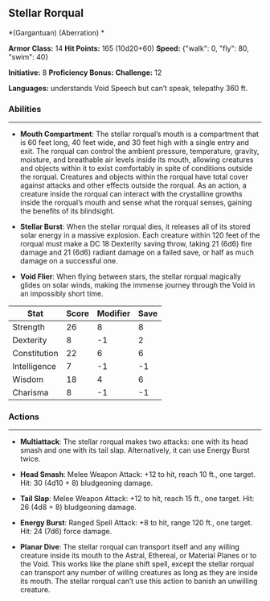## Stellar Rorqual
*(Gargantuan) (Aberration) *

**Armor Class:** 14
**Hit Points:** 165 (10d20+60)
**Speed:** {"walk": 0, "fly": 80, "swim": 40}

**Initiative:** 8
**Proficiency Bonus:**
**Challenge:** 12

**Languages:** understands Void Speech but can’t speak, telepathy 360 ft.

### Abilities
 --- 
- **Mouth Compartment**: The stellar rorqual’s mouth is a compartment that is 60 feet long, 40 feet wide, and 30 feet high with a single entry and exit. The rorqual can control the ambient pressure, temperature, gravity, moisture, and breathable air levels inside its mouth, allowing creatures and objects within it to exist comfortably in spite of conditions outside the rorqual. Creatures and objects within the rorqual have total cover against attacks and other effects outside the rorqual. As an action, a creature inside the rorqual can interact with the crystalline growths inside the rorqual’s mouth and sense what the rorqual senses, gaining the benefits of its blindsight.

- **Stellar Burst**: When the stellar rorqual dies, it releases all of its stored solar energy in a massive explosion. Each creature within 120 feet of the rorqual must make a DC 18 Dexterity saving throw, taking 21 (6d6) fire damage and 21 (6d6) radiant damage on a failed save, or half as much damage on a successful one.

- **Void Flier**: When flying between stars, the stellar rorqual magically glides on solar winds, making the immense journey through the Void in an impossibly short time.



| Stat | Score | Modifier | Save |
| ---- | ---- | ---- | ---- |
| Strength | 26 | 8 | 8 |
| Dexterity | 8 | -1 | 2 |
| Constitution | 22 | 6 | 6 |
| Intelligence | 7 | -1 | -1 |
| Wisdom | 18 | 4 | 6 |
| Charisma | 8 | -1 | -1 |

### Actions
 --- 
- **Multiattack**: The stellar rorqual makes two attacks: one with its head smash and one with its tail slap. Alternatively, it can use Energy Burst twice.

- **Head Smash**: Melee Weapon Attack: +12 to hit, reach 10 ft., one target. Hit: 30 (4d10 + 8) bludgeoning damage.

- **Tail Slap**: Melee Weapon Attack: +12 to hit, reach 15 ft., one target. Hit: 26 (4d8 + 8) bludgeoning damage.

- **Energy Burst**: Ranged Spell Attack: +8 to hit, range 120 ft., one target. Hit: 24 (7d6) force damage.

- **Planar Dive**: The stellar rorqual can transport itself and any willing creature inside its mouth to the Astral, Ethereal, or Material Planes or to the Void. This works like the plane shift spell, except the stellar rorqual can transport any number of willing creatures as long as they are inside its mouth. The stellar rorqual can’t use this action to banish an unwilling creature.

